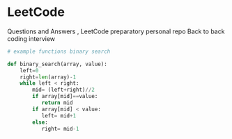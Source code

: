 # LeetCode
Questions and Answers , LeetCode preparatory personal repo 
Back to back coding interview 

```python
# example functions binary search

def binary_search(array, value):
    left=0
    right=len(array)-1
    while left < right:
        mid= (left+right)//2
        if array[mid]==value:
           return mid
        if array[mid] < value:
           left= mid+1
        else:
           right= mid-1     
```


